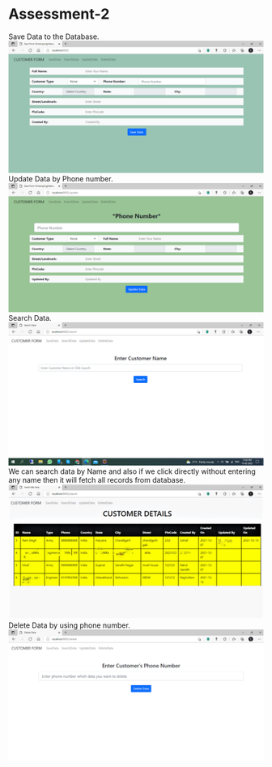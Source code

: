 # Assessment-2
Save Data to the Database.
![Save Form](/msd/src/main/resources/drawable/Save.png)
Update Data by Phone number.
![Update Form](/msd/src/main/resources/drawable/Update.png)
Search Data.
![Search Form](/msd/src/main/resources/drawable/Search.png)
We can search data by Name and also if we click directly without entering any name then it will fetch all records from database.
![Search All Data](/msd/src/main/resources/drawable/Search%20Result.png)
Delete Data by using phone number.
![Delete Form](/msd/src/main/resources/drawable/Delete.png)
